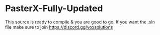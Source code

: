 # PasterX-Fully-Updated

This source is ready to compile & you are good to go. 
If you want the .sln file make sure to join https://discord.gg/voxsolutions 
